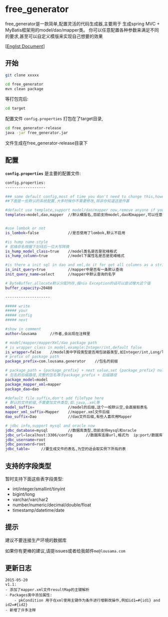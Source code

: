 # free_generator

free_generator是一款简单,配置灵活的代码生成器,主要用于
生成spring MVC + MyBatis框架用的model/dao/mapper类。
你可以任意配置各种参数来满足不同的要求,甚至可以自定义模版来实现自己想要的效果

[[Englist Document](https://github.com/lousama/free_generator/blob/master/README.en.md)]

## 开始
``` bash
git clone xxxxx
```
``` bash
cd free_generator
mvn clean package
```
等打包完后:

``` bash
cd target
```
配置文件 `config.properties` 打包在了target目录,

``` bash
cd free_generator-release
java -jar free_generator.jar
```
文件生成在free_generator-release目录下

## 配置

**`config.properties`** 是主要的配置文件:

``` bash
config.properties:
------------------

### some default config,most of time you don't need to change this,however,except you really need.
##下面是一些默认的系统配置,大多时候你不需要修改,除非你知道这是作甚

#default use template,support model/dao/mapper now,remove anyone if you don't need
templates=model,dao,mapper  //默认模版名,目前支持model,dao和mapper,可以任意修改,不能为空,自定义的模版名称前缀与默认一致


#use lombok or not
is_lombok=false             //是否使用了lombok,默认不启用

#is hump name style
# 驼峰命名根据下划线后一位大写转换
is_hump_model_class=true    //model类名是否是驼峰格式
is_hump_column=true         //model下属性名是否是驼峰格式

#is there a init sql in dao and xml,do it for get all columns as a string show.
is_init_query=true          //mapper中是否有一条默认查询
init_query_name=select      //mapper中默认查询的名字

# ByteBuffer.allocate默认分配内存,报nio Exception的话可以尝试增大这个值
buffer_capacity=20480

--------------------

##### write
##### your
##### config
##### next

#show in comment
author=lousama      //作者,会出现在注释里

# model/mapper/mapperXml/dao package path
# is wrapper class in model,example:Integer/int,default false
is_wrapper=false    //model类中字段类型是否用包装器类型,如Integer/int,Long/long
# prefix of package path
package_prefix=com.lousama.generator    //包名的前缀

# package_path = {package_prefix} + next value,set {package_prefix} null if you wanna define next
# 包名的后缀路径,完整的包名等于package_prefix + 后缀路径
package_model=model
package_mapper_xml=mapper
package_dao=dao

#default file suffix,don't add fileType here
# 默认的文件前缀,不需要加文件类型,如.java,.xml等
model_suffix=               //model的后缀,这个一般默认空,会直接取表名
mapper_xml_suffix=Mapper    //mapper.xml文件后缀
dao_suffix=Dao              //dao文件后缀,有些人喜欢用Mapper

# jdbc info,support mysql and oracle now
jdbc_database=mysql         //数据库类型,目前支持mysql和oracle
jdbc_url=localhost:3306/config      //数据库连接url,格式为  ip:port/数据库实例
jdbc_username=root
jdbc_password=root
jdbc_table=     //要生成文件的表名,为空的话会取实例下所有的表

```

## 支持的字段类型

暂时支持下面这些表字段类型:
- int/integer/smallint/tinyint
- bigint/long
- varchar/varchar2
- number/numeric/decimal/double/float
- timestamp/datetime/date

## 提示

建议不要连接生产环境的数据库

如果你有更棒的建议,请提issues或者给我邮件`me@lousama.com`

## 更新日志

    2015-05-20
    v1.1:
    - 添加了mapper.xml文件resultMap的主键解析
    - Packages类中添加属性:
        - pkCondition 用于在xml使用主键作为条件进行增删改操作,例如id1=#{id1} and id2=#{id2}
    - 新增了许多注释






